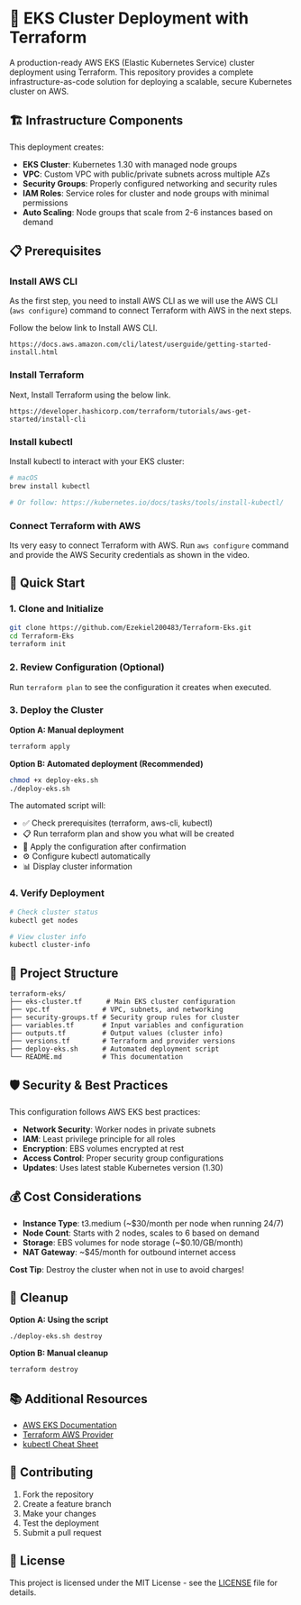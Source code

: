 # 🚀 EKS Cluster Deployment with Terraform

A production-ready AWS EKS (Elastic Kubernetes Service) cluster deployment using Terraform. This repository provides a complete infrastructure-as-code solution for deploying a scalable, secure Kubernetes cluster on AWS.

## 🏗️ Infrastructure Components

This deployment creates:

- **EKS Cluster**: Kubernetes 1.30 with managed node groups
- **VPC**: Custom VPC with public/private subnets across multiple AZs
- **Security Groups**: Properly configured networking and security rules
- **IAM Roles**: Service roles for cluster and node groups with minimal permissions
- **Auto Scaling**: Node groups that scale from 2-6 instances based on demand

## 📋 Prerequisites

### Install AWS CLI 

As the first step, you need to install AWS CLI as we will use the AWS CLI (`aws configure`) command to connect Terraform with AWS in the next steps.

Follow the below link to Install AWS CLI.
```
https://docs.aws.amazon.com/cli/latest/userguide/getting-started-install.html
```

### Install Terraform

Next, Install Terraform using the below link.
```
https://developer.hashicorp.com/terraform/tutorials/aws-get-started/install-cli
```

### Install kubectl

Install kubectl to interact with your EKS cluster:
```bash
# macOS
brew install kubectl

# Or follow: https://kubernetes.io/docs/tasks/tools/install-kubectl/
```

### Connect Terraform with AWS

Its very easy to connect Terraform with AWS. Run `aws configure` command and provide the AWS Security credentials as shown in the video.

## 🚀 Quick Start

### 1. Clone and Initialize

```bash
git clone https://github.com/Ezekiel200483/Terraform-Eks.git
cd Terraform-Eks
terraform init
```

### 2. Review Configuration (Optional)

Run `terraform plan` to see the configuration it creates when executed.

### 3. Deploy the Cluster

**Option A: Manual deployment**
```bash
terraform apply
```

**Option B: Automated deployment (Recommended)**
```bash
chmod +x deploy-eks.sh
./deploy-eks.sh
```

The automated script will:
- ✅ Check prerequisites (terraform, aws-cli, kubectl)
- 📋 Run terraform plan and show you what will be created
- 🚀 Apply the configuration after confirmation
- ⚙️ Configure kubectl automatically
- 📊 Display cluster information

### 4. Verify Deployment

```bash
# Check cluster status
kubectl get nodes

# View cluster info
kubectl cluster-info
```

## 📁 Project Structure

```
terraform-eks/
├── eks-cluster.tf      # Main EKS cluster configuration
├── vpc.tf             # VPC, subnets, and networking
├── security-groups.tf # Security group rules for cluster
├── variables.tf       # Input variables and configuration
├── outputs.tf         # Output values (cluster info)
├── versions.tf        # Terraform and provider versions
├── deploy-eks.sh      # Automated deployment script
└── README.md          # This documentation
```

## 🛡️ Security & Best Practices

This configuration follows AWS EKS best practices:

- **Network Security**: Worker nodes in private subnets
- **IAM**: Least privilege principle for all roles
- **Encryption**: EBS volumes encrypted at rest
- **Access Control**: Proper security group configurations
- **Updates**: Uses latest stable Kubernetes version (1.30)

## 💰 Cost Considerations

- **Instance Type**: t3.medium (~$30/month per node when running 24/7)
- **Node Count**: Starts with 2 nodes, scales to 6 based on demand
- **Storage**: EBS volumes for node storage (~$0.10/GB/month)
- **NAT Gateway**: ~$45/month for outbound internet access

**Cost Tip**: Destroy the cluster when not in use to avoid charges!

## 🧹 Cleanup

**Option A: Using the script**
```bash
./deploy-eks.sh destroy
```

**Option B: Manual cleanup**
```bash
terraform destroy
```

## 📚 Additional Resources

- [AWS EKS Documentation](https://docs.aws.amazon.com/eks/)
- [Terraform AWS Provider](https://registry.terraform.io/providers/hashicorp/aws/latest/docs)
- [kubectl Cheat Sheet](https://kubernetes.io/docs/reference/kubectl/cheatsheet/)

## 🤝 Contributing

1. Fork the repository
2. Create a feature branch
3. Make your changes
4. Test the deployment
5. Submit a pull request

## 📄 License

This project is licensed under the MIT License - see the [LICENSE](LICENSE) file for details.
